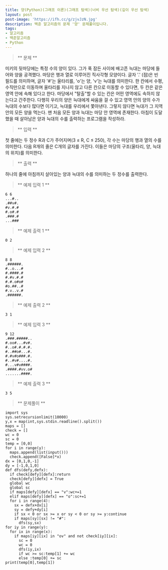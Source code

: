 ```yaml
---
title: 양(Python)(그래프 이론)(그래프 탐색)(너비 우선 탐색)(깊이 우선 탐색)
layout: post
post-image: 'https://ifh.cc/g/zjvJzN.jpg'
description: 백준 알고리즘의 문제 '양' 문제풀이입니다.
tags:
- 알고리즘
- 백준알고리즘
- Python
---
```



>** 문제 **

미키의 뒷마당에는 특정 수의 양이 있다. 그가 푹 잠든 사이에 배고픈 늑대는 마당에 들어와 양을 공격했다.
마당은 행과 열로 이루어진 직사각형 모양이다. 글자 '.' (점)은 빈 필드를 의미하며, 글자 '#'는 울타리를, 'o'는 양, 'v'는 늑대를 의미한다.
한 칸에서 수평, 수직만으로 이동하며 울타리를 지나지 않고 다른 칸으로 이동할 수 있다면, 두 칸은 같은 영역 안에 속해 있다고 한다. 마당에서 "탈출"할 수 있는 칸은 어떤 영역에도 속하지 않는다고 간주한다.
다행히 우리의 양은 늑대에게 싸움을 걸 수 있고 영역 안의 양의 수가 늑대의 수보다 많다면 이기고, 늑대를 우리에서 쫓아낸다. 그렇지 않다면 늑대가 그 지역 안의 모든 양을 먹는다.
맨 처음 모든 양과 늑대는 마당 안 영역에 존재한다.
아침이 도달했을 때 살아남은 양과 늑대의 수를 출력하는 프로그램을 작성하라.

>** 입력 **

첫 줄에는 두 정수 R과 C가 주어지며(3 ≤ R, C ≤ 250), 각 수는 마당의 행과 열의 수를 의미한다.
다음 R개의 줄은 C개의 글자를 가진다. 이들은 마당의 구조(울타리, 양, 늑대의 위치)를 의미한다.

>** 출력 **

하나의 줄에 아침까지 살아있는 양과 늑대의 수를 의미하는 두 정수를 출력한다.

>** 예제 입력 1 **

	6 6
	...#..
	.##v#.
	#v.#.#
	#.o#.#
	.###.#
	...###

>** 예제 출력 1 **

	0 2

>** 예제 입력 2 **

	8 8
	.######.
	#..o...#
	#.####.#
	#.#v.#.#
	#.#.o#o#
	#o.##..#
	#.v..v.#
	.######.

>** 예제 출력 2 **

	3 1

>** 예제 입력 3 **

	9 12
	.###.#####..
	#.oo#...#v#.
	#..o#.#.#.#.
	#..##o#...#.
	#.#v#o###.#.
	#..#v#....#.
	#...v#v####.
	.####.#vv.o#
	.......####.

>** 예제 출력 3 **

	3 5

>** 문제풀이 **

	import sys
	sys.setrecursionlimit(10000)
	y,x = map(int,sys.stdin.readline().split())
	maps = []
	check = []
	wc = 0
	sc = 0
	temp = [0,0]
	for i in range(y):
	  maps.append(list(input()))
	  check.append([False]*x)
	dx = [0,1,0,-1]
	dy = [-1,0,1,0]
	def dfs(defy,defx):
	  if check[defy][defx]:return
	  check[defy][defx] = True
	  global wc
	  global sc
	  if maps[defy][defx] == "v":wc+=1
	  elif maps[defy][defx] == "o":sc+=1
	  for i in range(4):
	    sx = defx+dx[i]
	    sy = defy+dy[i]
	    if sx < 0 or sx >= x or sy < 0 or sy >= y:continue
	    if maps[sy][sx] != "#":
	      dfs(sy,sx)
	for iy in range(y):
	  for ix in range(x):
	    if maps[iy][ix] in "ov" and not check[iy][ix]:
	      sc = 0
	      wc = 0
	      dfs(iy,ix)
	      if wc >= sc:temp[1] += wc
	      else :temp[0] += sc
	print(temp[0],temp[1])

